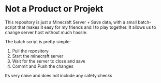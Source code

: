 # Not a Product or Projekt 
This repository is just a Minecraft Server + Save data, with a small batch-script that makes it easy for my friends and I to play together.
It allows us to change server host without much hassle.

The batch script is pretty simple:
1. Pull the repository
2. Start the minecraft server
3. Wait for the server to close and save
4. Commit and Push the changes

Its very naive and does not include any safety checks
